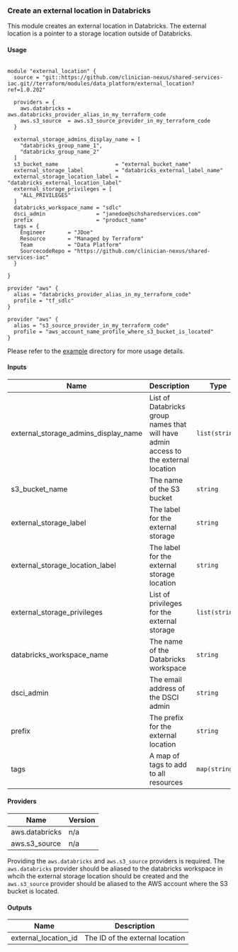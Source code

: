 ### Create an external location in Databricks
This module creates an external location in Databricks. The external location is a pointer to a storage location outside of Databricks. 

#### Usage
```hcl

module "external_location" {
  source = "git::https://github.com/clinician-nexus/shared-services-iac.git//terraform/modules/data_platform/external_location?ref=1.0.202"

  providers = {
    aws.databricks = aws.databricks_provider_alias_in_my_terraform_code
    aws.s3_source  = aws.s3_source_provider_in_my_terraform_code
  }

  external_storage_admins_display_name = [
    "databricks_group_name_1",
    "databricks_group_name_2"
  ]
  s3_bucket_name                  = "external_bucket_name"
  external_storage_label          = "databricks_external_label_name"
  external_storage_location_label = "databricks_external_location_label"
  external_storage_privileges = [
    "ALL_PRIVILEGES"
  ]
  databricks_workspace_name = "sdlc"
  dsci_admin                = "janedoe@schsharedservices.com"
  prefix                    = "product_name"
  tags = {
    Engineer       = "JDoe"
    Resource       = "Managed by Terraform"
    Team           = "Data Platform"
    SourcecodeRepo = "https://github.com/clinician-nexus/shared-services-iac"
  }

}

provider "aws" {
  alias = "databricks_provider_alias_in_my_terraform_code"
  profile = "tf_sdlc"
}

provider "aws" {
  alias = "s3_source_provider_in_my_terraform_code"
  profile = "aws_account_name_profile_where_s3_bucket_is_located"
}
```

Please refer to the [example](../../../../examples/data_platform/external_location.tf) directory for more usage details.

#### Inputs
| Name | Description | Type | Default | Required |
|------|-------------|------|---------|:--------:|
| external_storage_admins_display_name | List of Databricks group names that will have admin access to the external location | `list(string)` | n/a | yes |
| s3_bucket_name | The name of the S3 bucket | `string` | n/a | yes |
| external_storage_label | The label for the external storage | `string` | n/a | yes |
| external_storage_location_label | The label for the external storage location | `string` | n/a | yes |
| external_storage_privileges | List of privileges for the external storage | `list(string)` | n/a | yes |
| databricks_workspace_name | The name of the Databricks workspace | `string` | n/a | yes |
| dsci_admin | The email address of the DSCI admin | `string` | n/a | yes |
| prefix | The prefix for the external location | `string` | n/a | yes |
| tags | A map of tags to add to all resources | `map(string)` | n/a | yes |

#### Providers
| Name | Version |
|------|---------|
| aws.databricks | n/a |
| aws.s3_source | n/a |

Providing the `aws.databricks` and `aws.s3_source` providers is required. The `aws.databricks` provider should be aliased to the databricks workspace in whcih the external storage location should be created and the `aws.s3_source` provider should be aliased to the AWS account where the S3 bucket is located.

#### Outputs
| Name | Description |
|------|-------------|
| external_location_id | The ID of the external location |
